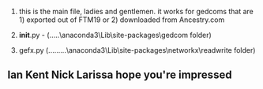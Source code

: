 1) this is the main file, ladies and gentlemen.  it works for gedcoms that are 1) exported out of FTM19 or 2) downloaded from Ancestry.com

2) __init__.py - (.....\anaconda3\Lib\site-packages\gedcom folder)

3) gefx.py  (.........\anaconda3\Lib\site-packages\networkx\readwrite folder)

## Ian Kent Nick Larissa hope you're impressed
